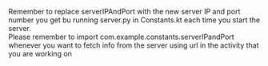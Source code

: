 Remember to replace serverIPAndPort with the new server IP and port number you get bu running server.py in Constants.kt each time you start the server.</br>
Please remember to import com.example.constants.serverIPandPort whenever you want to fetch info from the server using url in the activity that you are working on </br>
